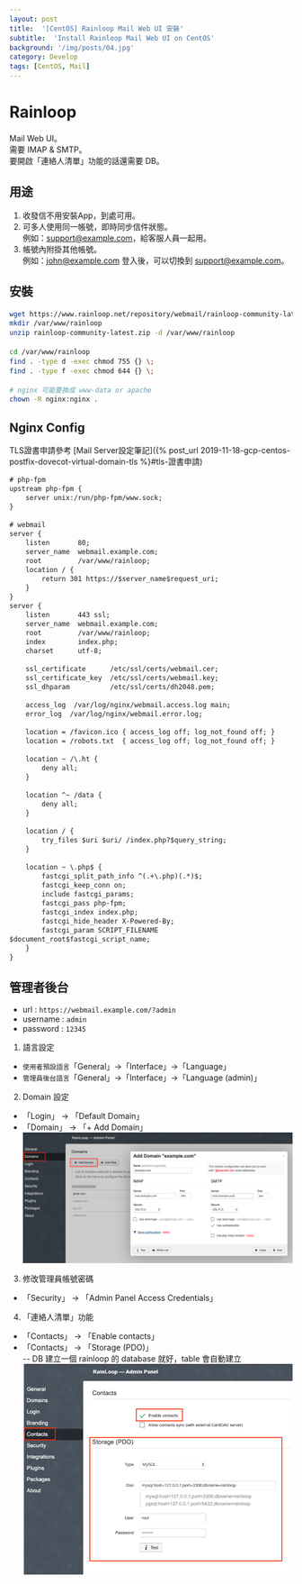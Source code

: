 ```yaml
---
layout: post
title:  '[CentOS] Rainloop Mail Web UI 安裝'
subtitle:  'Install Rainloop Mail Web UI on CentOS'
background: '/img/posts/04.jpg'
category: Develop
tags: [CentOS, Mail]
---
```


# Rainloop

Mail Web UI。  
需要 IMAP & SMTP。  
要開啟「連絡人清單」功能的話還需要 DB。

## 用途
1. 收發信不用安裝App，到處可用。  
2. 可多人使用同一帳號，即時同步信件狀態。  
    例如：support@example.com，給客服人員一起用。
3. 帳號內附掛其他帳號。  
    例如：john@example.com 登入後，可以切換到 support@example.com。

## 安裝
```sh
wget https://www.rainloop.net/repository/webmail/rainloop-community-latest.zip
mkdir /var/www/rainloop
unzip rainloop-community-latest.zip -d /var/www/rainloop

cd /var/www/rainloop
find . -type d -exec chmod 755 {} \;
find . -type f -exec chmod 644 {} \;

# nginx 可能要換成 www-data or apache
chown -R nginx:nginx .
```

## Nginx Config
TLS證書申請參考
[Mail Server設定筆記]({% post_url 2019-11-18-gcp-centos-postfix-dovecot-virtual-domain-tls %}#tls-證書申請)
```nginx
# php-fpm
upstream php-fpm {
    server unix:/run/php-fpm/www.sock;
}

# webmail
server {
    listen       80;
    server_name  webmail.example.com;
    root         /var/www/rainloop;
    location / {
        return 301 https://$server_name$request_uri;
    }
}
server {
    listen       443 ssl;
    server_name  webmail.example.com;
    root         /var/www/rainloop;
    index        index.php;
    charset      utf-8;

    ssl_certificate      /etc/ssl/certs/webmail.cer;
    ssl_certificate_key  /etc/ssl/certs/webmail.key;
    ssl_dhparam          /etc/ssl/certs/dh2048.pem;

    access_log  /var/log/nginx/webmail.access.log main;
    error_log  /var/log/nginx/webmail.error.log;

    location = /favicon.ico { access_log off; log_not_found off; }
    location = /robots.txt  { access_log off; log_not_found off; }

    location ~ /\.ht {
        deny all;
    }

    location ^~ /data {
        deny all;
    }

    location / {
        try_files $uri $uri/ /index.php?$query_string;
    }

    location ~ \.php$ {
        fastcgi_split_path_info ^(.+\.php)(.*)$;
        fastcgi_keep_conn on;
        include fastcgi_params;
        fastcgi_pass php-fpm;
        fastcgi_index index.php;
        fastcgi_hide_header X-Powered-By;
        fastcgi_param SCRIPT_FILENAME $document_root$fastcgi_script_name;
    }
}
```

## 管理者後台
- url : `https://webmail.example.com/?admin`
- username : `admin`
- password : `12345`

1. 語言設定
- `使用者預設語言`「General」->「Interface」->「Language」
- `管理員後台語言`「General」->「Interface」->「Language (admin)」
2. Domain 設定
- 「Login」 -> 「Default Domain」
- 「Domain」 -> 「+ Add Domain」
![Add Domain](/img/posts/2020-01-08-rainloop-web-mail/add_domain.png)
3. 修改管理員帳號密碼
- 「Security」 -> 「Admin Panel Access Credentials」
4. 「連絡人清單」功能
- 「Contacts」 -> 「Enable contacts」
- 「Contacts」 -> 「Storage (PDO)」  
    -- DB 建立一個 rainloop 的 database 就好，table 會自動建立
![Enable contacts](/img/posts/2020-01-08-rainloop-web-mail/enable_contacts.png)